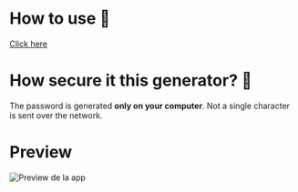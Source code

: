 
# How to use 🚀
[Click here](https://icaruk.github.io/password-generator/)

# How secure it this generator? 🔑
The password is generated **only on your computer**.
Not a single character is sent over the network.

# Preview
![Preview de la app](https://i.gyazo.com/5b5351c4dd04765373d27fe6ad02bcf7.png)